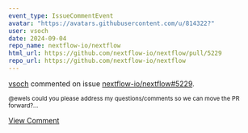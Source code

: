 ```yaml
---
event_type: IssueCommentEvent
avatar: "https://avatars.githubusercontent.com/u/814322?"
user: vsoch
date: 2024-09-04
repo_name: nextflow-io/nextflow
html_url: https://github.com/nextflow-io/nextflow/pull/5229
repo_url: https://github.com/nextflow-io/nextflow
---
```


<a href='https://github.com/vsoch' target='_blank'>vsoch</a> commented on issue <a href='https://github.com/nextflow-io/nextflow/pull/5229' target='_blank'>nextflow-io/nextflow#5229</a>.

<small>@ewels could you please address my questions/comments so we can move the PR forward?...</small>

<a href='https://github.com/nextflow-io/nextflow/pull/5229' target='_blank'>View Comment</a>